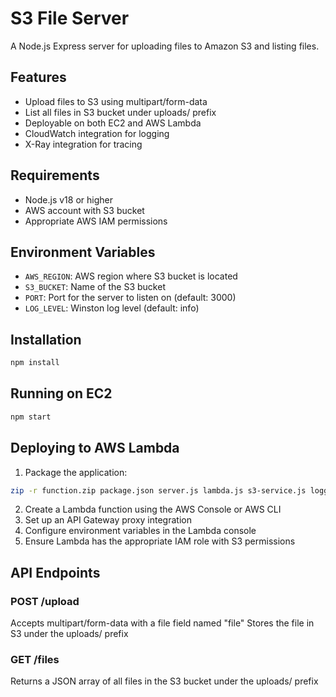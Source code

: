 # S3 File Server

A Node.js Express server for uploading files to Amazon S3 and listing files.

## Features

- Upload files to S3 using multipart/form-data
- List all files in S3 bucket under uploads/ prefix
- Deployable on both EC2 and AWS Lambda
- CloudWatch integration for logging
- X-Ray integration for tracing

## Requirements

- Node.js v18 or higher
- AWS account with S3 bucket
- Appropriate AWS IAM permissions

## Environment Variables

- `AWS_REGION`: AWS region where S3 bucket is located
- `S3_BUCKET`: Name of the S3 bucket
- `PORT`: Port for the server to listen on (default: 3000)
- `LOG_LEVEL`: Winston log level (default: info)

## Installation

```bash
npm install
```

## Running on EC2

```bash
npm start
```

## Deploying to AWS Lambda

1. Package the application:

```bash
zip -r function.zip package.json server.js lambda.js s3-service.js logger.js node_modules/
```

2. Create a Lambda function using the AWS Console or AWS CLI
3. Set up an API Gateway proxy integration
4. Configure environment variables in the Lambda console
5. Ensure Lambda has the appropriate IAM role with S3 permissions

## API Endpoints

### POST /upload
Accepts multipart/form-data with a file field named "file"
Stores the file in S3 under the uploads/ prefix

### GET /files
Returns a JSON array of all files in the S3 bucket under the uploads/ prefix
